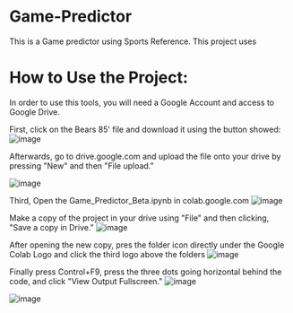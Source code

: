 # Game-Predictor
This is a Game predictor using Sports Reference. This project uses 

# How to Use the Project:

In order to use this tools, you will need a Google Account and access to Google Drive.

First, click on the Bears 85' file and download it using the button showed:
![image](https://github.com/user-attachments/assets/5b585475-5f83-48d1-a356-113bc68e27ae)

Afterwards, go to drive.google.com and upload the file onto your drive by pressing "New" and then "File upload."

![image](https://github.com/user-attachments/assets/44553c8f-ca3a-496f-b92c-a530e0c3e4eb)


Third, Open the Game_Predictor_Beta.ipynb in colab.google.com 
![image](https://github.com/user-attachments/assets/216a50a2-86f6-404f-b3cc-cd4045cda0c8)

Make a copy of the project in your drive using "File" and then clicking, "Save a copy in Drive."
![image](https://github.com/user-attachments/assets/889c4724-694c-46ad-9d0e-a57954f1448b)

After opening the new copy, pres the folder icon directly under the Google Colab Logo and click the third logo above the folders
![image](https://github.com/user-attachments/assets/15b50dfc-2702-42a3-8188-2076abc8ed6a)

Finally press Control+F9, press the three dots going horizontal behind the code, and click "View Output Fullscreen."
![image](https://github.com/user-attachments/assets/c0d65cae-7c04-4cc9-a14f-a3ee003e6836)

![image](https://github.com/user-attachments/assets/e4e16267-94e2-4182-98ec-974e0ec16824)

